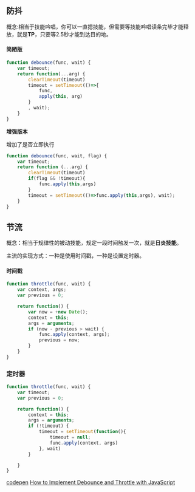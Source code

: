 

## 防抖

概念:相当于技能吟唱，你可以一直摁技能，但需要等技能吟唱读条完毕才能释放，就是**TP**，只要等2.5秒才能到达目的地。


#### 简陋版

```js
function debounce(func, wait) {
    var timeout;
    return function(...arg) {
        clearTimeout(timeout)
        timeout = setTimeout(()=>{
            func,
            apply(this, arg)
        }
        , wait);
    }
}
```

**增强版本**

增加了是否立即执行

```js
function debounce(func, wait, flag) {
    var timeout;
    return function (...arg) {
        clearTimeout(timeout)
        if(flag && !timeout){
            func.apply(this,args)
        }
        timeout = setTimeout(()=>func.apply(this,args), wait);
    }
}
```



## 节流

概念：相当于规律性的被动技能，规定一段时间触发一次，就是**日炎技能**。

主流的实现方式：一种是使用时间戳，一种是设置定时器。

#### 时间戳

```js
function throttle(func, wait) {
    var context, args;
    var previous = 0;

    return function() {
        var now = +new Date();
        context = this;
        args = arguments;
        if (now - previous > wait) {
            func.apply(context, args);
            previous = now;
        }
    }
}
```





### 定时器

```js
function throttle(func, wait) {
    var timeout;
    var previous = 0;

    return function() {
        context = this;
        args = arguments;
        if (!timeout) {
            timeout = setTimeout(function(){
                timeout = null;
                func.apply(context, args)
            }, wait)
        }

    }
}
```



[codepen](https://codepen.io/sumuyzzz/pen/vYWoJXv)
[How to Implement Debounce and Throttle with JavaScript](https://webdesign.tutsplus.com/tutorials/javascript-debounce-and-throttle--cms-36783)

